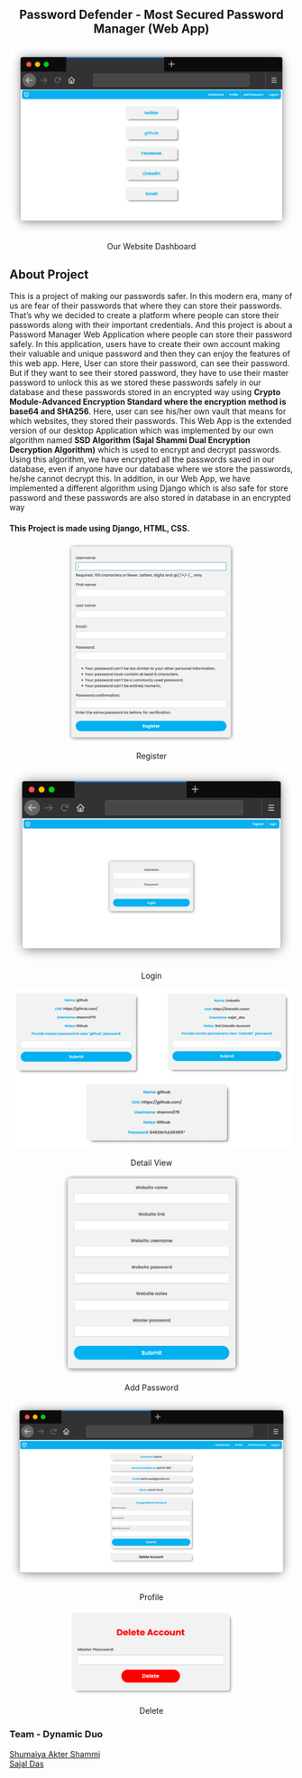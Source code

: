 <h2 align="center"><b>Password Defender - Most Secured Password
Manager (Web App)</b><br></h2>

![dashboard_browser](images/dashboard_browser.png)
<p align="center">Our Website Dashboard</p>

## About Project
<p>
This is a project of making our passwords safer. In
this modern era, many of us are fear of their passwords that
where they can store their passwords. That’s why we decided
to create a platform where people can store their passwords
along with their important credentials. And this project is about
a Password Manager Web Application where people can store
their password safely. In this application, users have to create
their own account making their valuable and unique password
and then they can enjoy the features of this web app. Here, User
can store their password, can see their password. But if they
want to see their stored password, they have to use their master
password to unlock this as we stored these passwords safely in
our database and these passwords stored in an encrypted way
using <b>Crypto Module-Advanced Encryption Standard where the
encryption method is base64 and SHA256</b>. Here, user can see
his/her own vault that means for which websites, they stored their
passwords. This Web App is the extended version of our desktop
Application which was implemented by our own algorithm named
<b>SSD Algorithm (Sajal Shammi Dual Encryption Decryption
Algorithm)</b> which is used to encrypt and decrypt passwords.
Using this algorithm, we have encrypted all the passwords saved
in our database, even if anyone have our database where we
store the passwords, he/she cannot decrypt this. In addition, in
our Web App, we have implemented a different algorithm using
Django which is also safe for store password and these passwords
are also stored in database in an encrypted way</br></p>



#### This Project is made using Django, HTML, CSS.



<p align="center">
  <img src="images/reg.png"  height="350"/>
</p>
<p align="center">Register</p>

![login_browser](images/login_browser.png)
<p align="center">Login</p>

![detail_view](images/detail_view.png)
<p align="center">Detail View</p>



<p align="center">
  <img src="images/add-pass.png"  height="350"/>
</p>
<p align="center">Add Password</p>


![profile_browser](images/profile_browser.png)
<p align="center">Profile</p>



<p align="center">
  <img src="images/delete.png"  width="300"/>
</p>
<p align="center">Delete</p>

### Team - Dynamic Duo
  [Shumaiya Akter Shammi](https://github.com/Shammi179)<br>
  [Sajal Das](https://github.com/sajaldas19)  
 

